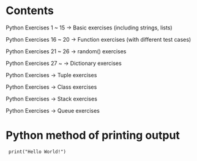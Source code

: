 # Contents

Python Exercises 1 ~ 15 -> Basic exercises (including strings, lists)

Python Exercises 16 ~ 20 -> Function exercises (with different test cases)

Python Exercises 21 ~ 26 -> random() exercises

Python Exercises 27 ~ -> Dictionary exercises

Python Exercises -> Tuple exercises

Python Exercises -> Class exercises

Python Exercises -> Stack exercises

Python Exercises -> Queue exercises


# Python method of printing output

     print("Hello World!") 
